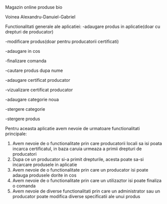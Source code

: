 Magazin online produse bio

Voinea Alexandru-Danuiel-Gabriel

Functionalitati generale ale aplicatiei:
-adaugare produs in aplicatie(doar cu drepturi de producator)

-modificare produs(doar pentru producatorii certificati)

-adaugare in cos

-finalizare comanda

-cautare produs dupa nume 

-adaugare certificat producator 

-vizualizare certificat producator

-adaugare categorie noua 

-stergere categorie

-stergere produs

Pentru aceasta aplicatie avem nevoie de urmatoare functionalitati principale:
1) Avem nevoie de o functionalitate prin care producatorii locali sa isi poata incarca certificatul, in baza caruia urmeaza a primii drepturi de producatori
2) Dupa ce un producator si-a primit drepturile, acesta poate sa-si incarcare produsele in aplicatie
3) Avem nevoie de o functionalitate prin care un producator isi poate adauga produsele dorite in cos
4) Avem nevoie de o functionalitate prin care un utilizaztor isi poate finaliza o comanda
5) Avem nevoie de diverse functionalitati prin care un administrator sau un producator poate modifica diverse specificatii ale unui produs
